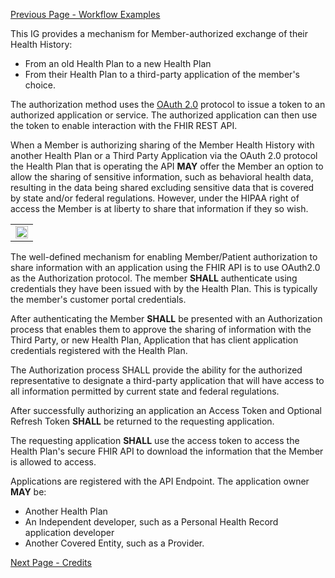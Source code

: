 <!-- Member-AuthorizedOAuth2Exchange.md {% comment %}
*****************************************************************************************
*                            WARNING: DO NOT EDIT THIS FILE                             *
*                                                                                       *
* This file is generated by SUSHI. Any edits you make to this file will be overwritten. *
*                                                                                       *
* To change the contents of this file, edit the original source file at:                *
* ig-data/input/pagecontent/Member-AuthorizedOAuth2Exchange.md                          *
*****************************************************************************************
{% endcomment %} -->
[Previous Page - Workflow Examples](WorkflowExamples.html)


This IG provides a mechanism for Member-authorized exchange of their Health History:

* From an old Health Plan to a new Health Plan
* From their Health Plan to a third-party application of the member's choice.

The authorization method uses the [OAuth 2.0](https://oauth.net/2/) protocol to issue a token to an authorized application or service. The authorized application can then use the token to enable interaction with the FHIR REST API.

When a Member is authorizing sharing of the Member Health History with another Health Plan or a Third Party Application via the OAuth 2.0 protocol the Health Plan that is operating the API **MAY** offer the Member an option to allow the sharing of sensitive information, such as behavioral health data, resulting in the data being shared excluding sensitive data that is covered by state and/or federal regulations. However, under the HIPAA right of access the Member is at liberty to share that information if they so wish.

<table>
	<tr>
		<td>
			<img  width="100%" height="auto" src="MemberAuthExchange.png">
		</td>	
	</tr>	
</table>

The well-defined mechanism for enabling Member/Patient authorization to share information with an application using the FHIR API is to use OAuth2.0 as the Authorization protocol. The member **SHALL** authenticate using credentials they have been issued with by the Health Plan. This is typically the member's customer portal credentials.

After authenticating the Member **SHALL** be presented with an Authorization process that enables them to approve the sharing of information with the Third Party, or new Health Plan, Application that has client application credentials registered with the Health Plan.

The Authorization process SHALL provide the ability for the authorized representative to designate a third-party application that will have access to all information permitted by current state and federal regulations.  

After successfully authorizing an application an Access Token and Optional Refresh Token **SHALL** be returned to the requesting application. 

The requesting application **SHALL** use the access token to access the Health Plan's secure FHIR API to download the information that the Member is allowed to access. 

Applications are registered with the API Endpoint. The application owner **MAY** be:
- Another Health Plan
- An Independent developer, such as a Personal Health Record application developer
- Another Covered Entity, such as a Provider.


[Next Page - Credits](Credits.html)
